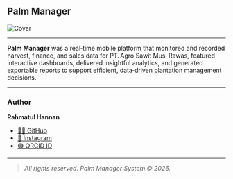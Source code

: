 ## Palm Manager
![Cover](./cover-manager.png)

---

**Palm Manager** was a real‑time mobile platform that monitored and recorded harvest, finance, and sales data for PT. Agro Sawit Musi Rawas, featured interactive dashboards, delivered insightful analytics, and generated exportable reports to support efficient, data‑driven plantation management decisions.

---

### Author
**Rahmatul Hannan**

- [🧑‍💻 GitHub](https://github.com/rhmtulhnn)
- [📸 Instagram](https://instagram.com/rhmcodes)
- [🟣 ORCID ID](https://orcid.org/0009-0003-7956-3737)

---

> _All rights reserved. Palm Manager System © 2026._  